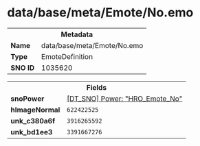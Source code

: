 <h1>data/base/meta/Emote/No.emo</h1><table><tr><th colspan="100%">Metadata</th></tr><tr><td><b>Name</b></td><td>data/base/meta/Emote/No.emo</td></tr><tr><td><b>Type</b></td><td>EmoteDefinition</td></tr><tr><td><b>SNO ID</b></td><td>1035620</td></tr></table>

<table><tr><th colspan="100%">Fields</th></tr><tr><td><b>snoPower</b></td><td><a href="..\Power\HRO_Emote_No.pow">[DT_SNO] Power: "HRO_Emote_No"</a></td></tr><tr><td><b>hImageNormal</b></td><td><code>622422525</code></td></tr><tr><td><b>unk_c380a6f</b></td><td><code>3916265592</code></td></tr><tr><td><b>unk_bd1ee3</b></td><td><code>3391667276</code></td></tr></table>

